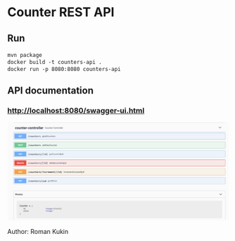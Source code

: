 # Counter REST API

## Run
```
mvn package
docker build -t counters-api .
docker run -p 8080:8080 counters-api
```

## API documentation

### [http://localhost:8080/swagger-ui.html](http://localhost:8080/swagger-ui.html)

<img src="img/swagger.png" alt="swagger api documentation" />

Author: Roman Kukin
